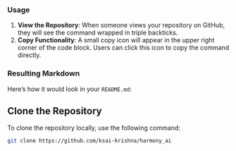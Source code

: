 
### Usage

1. **View the Repository**: When someone views your repository on GitHub, they will see the command wrapped in triple backticks.
2. **Copy Functionality**: A small copy icon will appear in the upper right corner of the code block. Users can click this icon to copy the command directly.

### Resulting Markdown

Here’s how it would look in your `README.md`:

## Clone the Repository

To clone the repository locally, use the following command:

```bash
git clone https://github.com/ksai-krishna/harmony_ai
```
